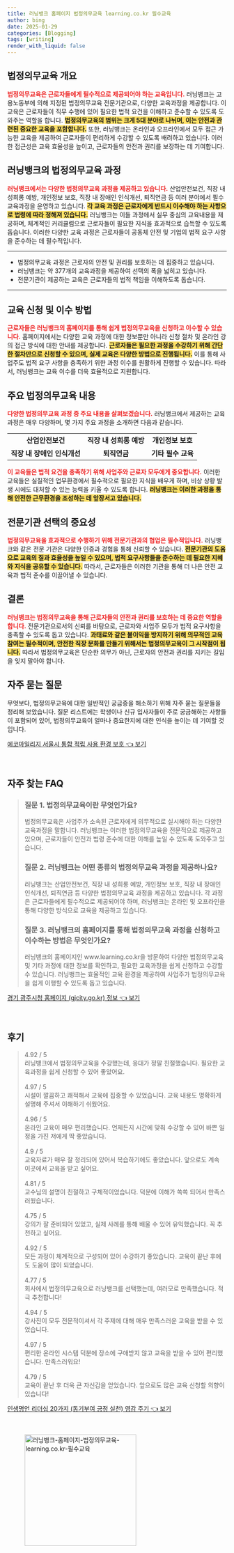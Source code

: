 ```yaml
---
title: 러닝뱅크 홈페이지 법정의무교육 learning.co.kr 필수교육
author: bing
date: 2025-01-29
categories: [Blogging]
tags: [writing]
render_with_liquid: false
---
```



<h2 id='법정의무교육 개요'>법정의무교육 개요</h2>

<p><b><span style="color: #ee2323;">법정의무교육은 근로자들에게 필수적으로 제공되어야 하는 교육입니다.</span></b> 러닝뱅크는 고용노동부에 의해 지정된 법정의무교육 전문기관으로, 다양한 교육과정을 제공합니다. 이 교육은 근로자들이 직무 수행에 있어 필요한 법적 요건을 이해하고 준수할 수 있도록 도와주는 역할을 합니다. <b><span style="background-color: #ffe066;">법정의무교육의 범위는 크게 5대 분야로 나뉘며, 이는 안전과 관련된 중요한 교육을 포함합니다.</span></b> 또한, 러닝뱅크는 온라인과 오프라인에서 모두 접근 가능한 교육을 제공하여 근로자들이 편리하게 수강할 수 있도록 배려하고 있습니다. 이러한 접근성은 교육 효율성을 높이고, 근로자들의 안전과 권리를 보장하는 데 기여합니다.</p>

<h2 id='러닝뱅크의 법정의무교육 과정'>러닝뱅크의 법정의무교육 과정</h2>

<p><b><span style="color: #ee2323;">러닝뱅크에서는 다양한 법정의무교육 과정을 제공하고 있습니다.</span></b> 산업안전보건, 직장 내 성희롱 예방, 개인정보 보호, 직장 내 장애인 인식개선, 퇴직연금 등 여러 분야에서 필수 교육과정을 운영하고 있습니다. <b><span style="background-color: #ffe066;">각 교육 과정은 근로자에게 반드시 이수해야 하는 사항으로 법령에 따라 정해져 있습니다.</span></b> 러닝뱅크는 이들 과정에서 실무 중심의 교육내용을 제공하며, 체계적인 커리큘럼으로 근로자들이 필요한 지식을 효과적으로 습득할 수 있도록 돕습니다. 이러한 다양한 교육 과정은 근로자들이 공동체 안전 및 기업의 법적 요구 사항을 준수하는 데 필수적입니다.</p>

<hr />

<ul>
    <li>법정의무교육 과정은 근로자의 안전 및 권리를 보호하는 데 집중하고 있습니다.</li>
    <li>러닝뱅크는 약 377개의 교육과정을 제공하여 선택의 폭을 넓히고 있습니다.</li>
    <li>전문기관이 제공하는 교육은 근로자들의 법적 책임을 이해하도록 돕습니다.</li>
</ul>

<hr />

<h2 id='교육 신청 및 이수 방법'>교육 신청 및 이수 방법</h2>

<p><b><span style="color: #ee2323;">근로자들은 러닝뱅크의 홈페이지를 통해 쉽게 법정의무교육을 신청하고 이수할 수 있습니다.</span></b> 홈페이지에서는 다양한 교육 과정에 대한 정보뿐만 아니라 신청 절차 및 온라인 강의 접근 방식에 대한 안내를 제공합니다. <b><span style="background-color: #ffe066;">근로자들은 필요한 과정을 수강하기 위해 간단한 절차만으로 신청할 수 있으며, 실제 교육은 다양한 방법으로 진행됩니다.</span></b> 이를 통해 사업주도 법적 요구 사항을 충족하기 위한 과정 이수를 원활하게 진행할 수 있습니다. 따라서, 러닝뱅크는 교육 이수를 더욱 효율적으로 지원합니다.</p>

<h2 id='주요 법정의무교육 내용'>주요 법정의무교육 내용</h2>

<p><b><span style="color: #ee2323;">다양한 법정의무교육 과정 중 주요 내용을 살펴보겠습니다.</span></b> 러닝뱅크에서 제공하는 교육 과정은 매우 다양하며, 몇 가지 주요 과정을 소개하면 다음과 같습니다.</p>

<table>
    <tr>
        <td style="text-align: center; height: 17px;"><b>산업안전보건</b></td>
        <td style="text-align: center; height: 17px;"><b>직장 내 성희롱 예방</b></td>
        <td style="text-align: center; height: 17px;"><b>개인정보 보호</b></td>
    </tr>
    <tr>
        <td style="text-align: center; height: 17px;"><b>직장 내 장애인 인식개선</b></td>
        <td style="text-align: center; height: 17px;"><b>퇴직연금</b></td>
        <td style="text-align: center; height: 17px;"><b>기타 필수 교육</b></td>
    </tr>
</table>

<p><b><span style="color: #ee2323;">이 교육들은 법적 요건을 충족하기 위해 사업주와 근로자 모두에게 중요합니다.</span></b> 이러한 교육들은 실질적인 업무환경에서 필수적으로 필요한 지식을 배우게 하며, 비상 상황 발생 시에도 대처할 수 있는 능력을 키울 수 있도록 합니다. <b><span style="background-color: #ffe066;">러닝뱅크는 이러한 과정을 통해 안전한 근무환경을 조성하는 데 앞장서고 있습니다.</span></b></p>

<h2 id='전문기관 선택의 중요성'>전문기관 선택의 중요성</h2>

<p><b><span style="color: #ee2323;">법정의무교육을 효과적으로 수행하기 위해 전문기관과의 협업은 필수적입니다.</span></b> 러닝뱅크와 같은 전문 기관은 다양한 인증과 경험을 통해 신뢰할 수 있습니다. <b><span style="background-color: #ffe066;">전문기관의 도움으로 교육의 질과 효율성을 높일 수 있으며, 법적 요구사항들을 준수하는 데 필요한 지혜와 지식을 공유할 수 있습니다.</span></b> 따라서, 근로자들은 이러한 기관을 통해 더 나은 안전 교육과 법적 준수를 이끌어낼 수 있습니다.</p>

<h2 id='결론'>결론</h2>

<p><b><span style="color: #ee2323;">러닝뱅크는 법정의무교육을 통해 근로자들의 안전과 권리를 보호하는 데 중요한 역할을 합니다.</span></b> 전문기관으로서의 신뢰를 바탕으로, 근로자와 사업주 모두가 법적 요구사항을 충족할 수 있도록 돕고 있습니다. <b><span style="background-color: #ffe066;">과태료와 같은 불이익을 방지하기 위해 의무적인 교육 참여는 필수적이며, 안전한 직장 문화를 만들기 위해서는 법정의무교육이 그 시작점이 됩니다.</span></b> 따라서 법정의무교육은 단순한 의무가 아닌, 근로자의 안전과 권리를 지키는 길임을 잊지 말아야 합니다.</p>

<h2 id='자주 묻는 질문'>자주 묻는 질문</h2>

<p>무엇보다, 법정의무교육에 대한 일반적인 궁금증을 해소하기 위해 자주 묻는 질문들을 정리해 보았습니다. 질문 리스트에는 학생이나 신규 입사자들이 주로 궁금해하는 사항들이 포함되어 있어, 법정의무교육이 얼마나 중요한지에 대한 인식을 높이는 데 기여할 것입니다.</p>


<p><a class="click-button" title="에코마일리지 서울시 통합 적립 사용 환경 보호" href="https://aptwhite.github.io/posts/%EC%97%90%EC%BD%94%EB%A7%88%EC%9D%BC%EB%A6%AC%EC%A7%80-%EC%84%9C%EC%9A%B8%EC%8B%9C-%ED%86%B5%ED%95%A9-%EC%A0%81%EB%A6%BD-%EC%82%AC%EC%9A%A9-%ED%99%98%EA%B2%BD-%EB%B3%B4%ED%98%B8/" rel="dofollow">에코마일리지 서울시 통합 적립 사용 환경 보호 👈 보기</a></p><br>
<h2 id='자주_찾는_FAQ'>자주 찾는 FAQ</h2>
<div itemscope="" itemtype="https://schema.org/FAQPage"> 
<blockquote> 
<div itemscope="" itemprop="mainEntity" itemtype="https://schema.org/Question"> 
<h3 itemprop="name">질문 1. 법정의무교육이란 무엇인가요?</h3> 
<div itemscope="" itemprop="acceptedAnswer" itemtype="https://schema.org/Answer"> 
<span itemprop="text"> 
<p>법정의무교육은 사업주가 소속된 근로자에게 의무적으로 실시해야 하는 다양한 교육과정을 말합니다. 러닝뱅크는 이러한 법정의무교육을 전문적으로 제공하고 있으며, 근로자들이 안전과 법령 준수에 대한 이해를 높일 수 있도록 도와주고 있습니다.</p> 
</span> 
</div> 
</div> 
<div itemscope="" itemprop="mainEntity" itemtype="https://schema.org/Question"> 
<h3 itemprop="name">질문 2. 러닝뱅크는 어떤 종류의 법정의무교육 과정을 제공하나요?</h3> 
<div itemscope="" itemprop="acceptedAnswer" itemtype="https://schema.org/Answer"> 
<span itemprop="text"> 
<p>러닝뱅크는 산업안전보건, 직장 내 성희롱 예방, 개인정보 보호, 직장 내 장애인 인식개선, 퇴직연금 등 다양한 법정의무교육 과정을 제공하고 있습니다. 각 과정은 근로자들에게 필수적으로 제공되어야 하며, 러닝뱅크는 온라인 및 오프라인을 통해 다양한 방식으로 교육을 제공하고 있습니다.</p> 
</span> 
</div> 
</div> 
<div itemscope="" itemprop="mainEntity" itemtype="https://schema.org/Question"> 
<h3 itemprop="name">질문 3. 러닝뱅크의 홈페이지를 통해 법정의무교육 과정을 신청하고 이수하는 방법은 무엇인가요?</h3> 
<div itemscope="" itemprop="acceptedAnswer" itemtype="https://schema.org/Answer"> 
<span itemprop="text"> 
<p>러닝뱅크의 홈페이지인 www.learning.co.kr을 방문하여 다양한 법정의무교육 및 기타 과정에 대한 정보를 확인하고, 필요한 교육과정을 쉽게 신청하고 수강할 수 있습니다. 러닝뱅크는 효율적인 교육 환경을 제공하여 사업주가 법정의무교육을 쉽게 이행할 수 있도록 돕고 있습니다.</p> 
</span> 
</div> 
</div> 
</blockquote> 
</div>
<p><a class="click-button" title="경기 광주시청 홈페이지 (gjcity.go.kr) 정보" href="https://aptwhite.github.io/posts/%EA%B2%BD%EA%B8%B0-%EA%B4%91%EC%A3%BC%EC%8B%9C%EC%B2%AD-%ED%99%88%ED%8E%98%EC%9D%B4%EC%A7%80-(gjcity.go.kr)-%EC%A0%95%EB%B3%B4/" rel="dofollow">경기 광주시청 홈페이지 (gjcity.go.kr) 정보 👈 보기</a></p><br>
<h2 id='후기'>후기</h2>
<div itemscope itemtype="https://schema.org/Product">
  <blockquote>
  <div itemprop="review" itemscope itemtype="https://schema.org/Review">
      <div itemprop="reviewRating" itemscope itemtype="https://schema.org/Rating"> <span itemprop="ratingValue">4.92</span> / <span itemprop="bestRating">5</span> </div>
      <span itemprop="reviewBody">러닝뱅크에서 법정의무교육을 수강했는데, 응대가 정말 친절했습니다. 필요한 교육과정을 쉽게 신청할 수 있어 좋았어요.</span>
  </div>
  <br>
  <div itemprop="review" itemscope itemtype="https://schema.org/Review">
      <div itemprop="reviewRating" itemscope itemtype="https://schema.org/Rating"> <span itemprop="ratingValue">4.97</span> / <span itemprop="bestRating">5</span> </div>
      <span itemprop="reviewBody">시설이 깔끔하고 쾌적해서 교육에 집중할 수 있었습니다. 교육 내용도 명확하게 설명해 주셔서 이해하기 쉬웠어요.</span>
  </div>
  <br>
  <div itemprop="review" itemscope itemtype="https://schema.org/Review">
      <div itemprop="reviewRating" itemscope itemtype="https://schema.org/Rating"> <span itemprop="ratingValue">4.96</span> / <span itemprop="bestRating">5</span> </div>
      <span itemprop="reviewBody">온라인 교육이 매우 편리했습니다. 언제든지 시간에 맞춰 수강할 수 있어 바쁜 일정을 가진 저에게 딱 좋았습니다.</span>
  </div>
  <br>
  <div itemprop="review" itemscope itemtype="https://schema.org/Review">
      <div itemprop="reviewRating" itemscope itemtype="https://schema.org/Rating"> <span itemprop="ratingValue">4.9</span> / <span itemprop="bestRating">5</span> </div>
      <span itemprop="reviewBody">교육자료가 매우 잘 정리되어 있어서 복습하기에도 좋았습니다. 앞으로도 계속 이곳에서 교육을 받고 싶어요.</span>
  </div>
  <br>
  <div itemprop="review" itemscope itemtype="https://schema.org/Review">
      <div itemprop="reviewRating" itemscope itemtype="https://schema.org/Rating"> <span itemprop="ratingValue">4.81</span> / <span itemprop="bestRating">5</span> </div>
      <span itemprop="reviewBody">교수님의 설명이 친절하고 구체적이었습니다. 덕분에 이해가 쏙쏙 되어서 만족스러웠습니다.</span>
  </div>
  <br>
  <div itemprop="review" itemscope itemtype="https://schema.org/Review">
      <div itemprop="reviewRating" itemscope itemtype="https://schema.org/Rating"> <span itemprop="ratingValue">4.75</span> / <span itemprop="bestRating">5</span> </div>
      <span itemprop="reviewBody">강의가 잘 준비되어 있었고, 실제 사례를 통해 배울 수 있어 유익했습니다. 꼭 추천하고 싶어요.</span>
  </div>
  <br>
  <div itemprop="review" itemscope itemtype="https://schema.org/Review">
      <div itemprop="reviewRating" itemscope itemtype="https://schema.org/Rating"> <span itemprop="ratingValue">4.92</span> / <span itemprop="bestRating">5</span> </div>
      <span itemprop="reviewBody">모든 과정이 체계적으로 구성되어 있어 수강하기 좋았습니다. 교육이 끝난 후에도 도움이 많이 되었습니다.</span>
  </div>
  <br>
  <div itemprop="review" itemscope itemtype="https://schema.org/Review">
      <div itemprop="reviewRating" itemscope itemtype="https://schema.org/Rating"> <span itemprop="ratingValue">4.77</span> / <span itemprop="bestRating">5</span> </div>
      <span itemprop="reviewBody">회사에서 법정의무교육으로 러닝뱅크를 선택했는데, 여러모로 만족했습니다. 적극 추천합니다!</span>
  </div>
  <br>
  <div itemprop="review" itemscope itemtype="https://schema.org/Review">
      <div itemprop="reviewRating" itemscope itemtype="https://schema.org/Rating"> <span itemprop="ratingValue">4.94</span> / <span itemprop="bestRating">5</span> </div>
      <span itemprop="reviewBody">강사진이 모두 전문적이셔서 각 주제에 대해 매우 만족스러운 교육을 받을 수 있었습니다.</span>
  </div>
  <br>
  <div itemprop="review" itemscope itemtype="https://schema.org/Review">
      <div itemprop="reviewRating" itemscope itemtype="https://schema.org/Rating"> <span itemprop="ratingValue">4.97</span> / <span itemprop="bestRating">5</span> </div>
      <span itemprop="reviewBody">편리한 온라인 시스템 덕분에 장소에 구애받지 않고 교육을 받을 수 있어 편리했습니다. 만족스러워요!</span>
  </div>
  <br>
  <div itemprop="review" itemscope itemtype="https://schema.org/Review">
      <div itemprop="reviewRating" itemscope itemtype="https://schema.org/Rating"> <span itemprop="ratingValue">4.79</span> / <span itemprop="bestRating">5</span> </div>
      <span itemprop="reviewBody">교육이 끝난 후 더욱 큰 자신감을 얻었습니다. 앞으로도 많은 교육 신청할 의향이 있습니다!</span>
  </div>
  </blockquote>
</div>
<p><a class="click-button" title="인생명언 리더십 20가지 (동기부여 긍정 실천) 영감 주기" href="https://aptwhite.github.io/posts/%EC%9D%B8%EC%83%9D%EB%AA%85%EC%96%B8-%EB%A6%AC%EB%8D%94%EC%8B%AD-20%EA%B0%80%EC%A7%80-(%EB%8F%99%EA%B8%B0%EB%B6%80%EC%97%AC-%EA%B8%8D%EC%A0%95-%EC%8B%A4%EC%B2%9C)-%EC%98%81%EA%B0%90-%EC%A3%BC%EA%B8%B0/" rel="dofollow">인생명언 리더십 20가지 (동기부여 긍정 실천) 영감 주기 👈 보기</a></p><br>
<figure class="image"><img src="https://aptwhite.github.io/assets/img/thumbnail/러닝뱅크-홈페이지-법정의무교육-learning.co.kr-필수교육.webp" alt="러닝뱅크-홈페이지-법정의무교육-learning.co.kr-필수교육" width="256" height="256"></figure>